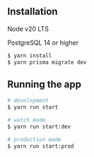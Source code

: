 ## Installation
Node v20 LTS

PostgreSQL 14 or higher


```bash
$ yarn install
$ yarn prisma migrate dev
```

## Running the app

```bash
# development
$ yarn run start

# watch mode
$ yarn run start:dev

# production mode
$ yarn run start:prod
```
